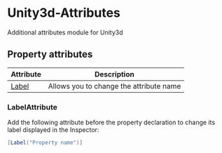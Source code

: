 # Unity3d-Attributes
Additional attributes module for Unity3d

## Property attributes

Attribute					| Description
--------------------------- | -----------
[Label](#labelattribute)	| Allows you to change the attribute name

### LabelAttribute
Add the following attribute before the property declaration to change its label displayed in the Inspector:
```csharp
[Label("Property name")]
```